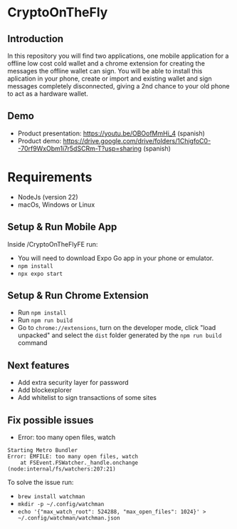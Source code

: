 # CryptoOnTheFly

## Introduction

In this repository you will find two applications, one mobile application for a offline low cost cold wallet and a chrome extension for creating the messages the offline wallet can sign. You will be able to install this aplication in your phone, create or import and existing wallet and sign messages completely disconnected, giving a 2nd chance to your old phone to act as a hardware wallet.

## Demo

- Product presentation: https://youtu.be/OBOofMmHi_4 (spanish)
- Product demo: https://drive.google.com/drive/folders/1ChigfoC0--70rf9WxObm1i7r5dSCRm-T?usp=sharing (spanish)

# Requirements

- NodeJs (version 22)
- macOs, Windows or Linux

## Setup & Run Mobile App

Inside /CryptoOnTheFlyFE run:

- You will need to download Expo Go app in your phone or emulator.
- `npm install`
- `npx expo start`

## Setup & Run Chrome Extension

- Run `npm install`
- Run `npm run build`
- Go to `chrome://extensions`, turn on the developer mode, click "load unpacked" and select the `dist` folder generated by the `npm run build` command

## Next features
- Add extra security layer for password
- Add blockexplorer
- Add whitelist to sign transactions of some sites


## Fix possible issues

- Error: too many open files, watch
```
Starting Metro Bundler
Error: EMFILE: too many open files, watch
    at FSEvent.FSWatcher._handle.onchange (node:internal/fs/watchers:207:21)
```

To solve the issue run:
- `brew install watchman`
- `mkdir -p ~/.config/watchman`
- `echo '{"max_watch_root": 524288, "max_open_files": 1024}' > ~/.config/watchman/watchman.json`
